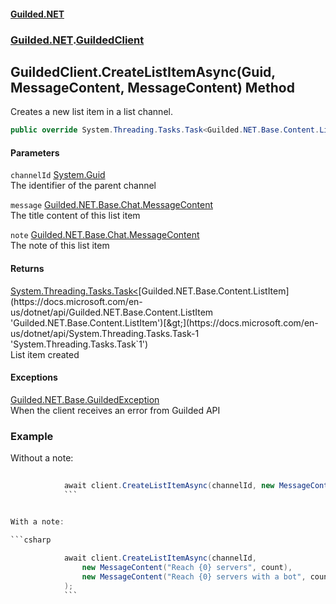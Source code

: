 #### [Guilded.NET](Guilded_NET_Base.md 'Guilded.NET.Base')
### [Guilded.NET](Guilded_NET_Base.md#Guilded_NET 'Guilded.NET').[GuildedClient](GuildedClient.md 'Guilded.NET.GuildedClient')
## GuildedClient.CreateListItemAsync(Guid, MessageContent, MessageContent) Method
Creates a new list item in a list channel.  
```csharp
public override System.Threading.Tasks.Task<Guilded.NET.Base.Content.ListItem> CreateListItemAsync(System.Guid channelId, Guilded.NET.Base.Chat.MessageContent message, Guilded.NET.Base.Chat.MessageContent note=null);
```
#### Parameters
<a name='Guilded_NET_GuildedClient_CreateListItemAsync(System_Guid_Guilded_NET_Base_Chat_MessageContent_Guilded_NET_Base_Chat_MessageContent)_channelId'></a>
`channelId` [System.Guid](https://docs.microsoft.com/en-us/dotnet/api/System.Guid 'System.Guid')  
The identifier of the parent channel
  
<a name='Guilded_NET_GuildedClient_CreateListItemAsync(System_Guid_Guilded_NET_Base_Chat_MessageContent_Guilded_NET_Base_Chat_MessageContent)_message'></a>
`message` [Guilded.NET.Base.Chat.MessageContent](https://docs.microsoft.com/en-us/dotnet/api/Guilded.NET.Base.Chat.MessageContent 'Guilded.NET.Base.Chat.MessageContent')  
The title content of this list item
  
<a name='Guilded_NET_GuildedClient_CreateListItemAsync(System_Guid_Guilded_NET_Base_Chat_MessageContent_Guilded_NET_Base_Chat_MessageContent)_note'></a>
`note` [Guilded.NET.Base.Chat.MessageContent](https://docs.microsoft.com/en-us/dotnet/api/Guilded.NET.Base.Chat.MessageContent 'Guilded.NET.Base.Chat.MessageContent')  
The note of this list item
  
#### Returns
[System.Threading.Tasks.Task&lt;](https://docs.microsoft.com/en-us/dotnet/api/System.Threading.Tasks.Task-1 'System.Threading.Tasks.Task`1')[Guilded.NET.Base.Content.ListItem](https://docs.microsoft.com/en-us/dotnet/api/Guilded.NET.Base.Content.ListItem 'Guilded.NET.Base.Content.ListItem')[&gt;](https://docs.microsoft.com/en-us/dotnet/api/System.Threading.Tasks.Task-1 'System.Threading.Tasks.Task`1')  
List item created
#### Exceptions
[Guilded.NET.Base.GuildedException](https://docs.microsoft.com/en-us/dotnet/api/Guilded.NET.Base.GuildedException 'Guilded.NET.Base.GuildedException')  
When the client receives an error from Guilded API
### Example
Without a note:

```csharp
  
            await client.CreateListItemAsync(channelId, new MessageContent("Reach {0} servers", count));  
            ```


With a note:

```csharp
  
            await client.CreateListItemAsync(channelId,  
                new MessageContent("Reach {0} servers", count),  
                new MessageContent("Reach {0} servers with a bot", count)  
            );  
            ```
